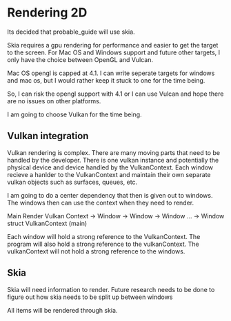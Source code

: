 # Rendering 2D 

Its decided that probable\_guide will use skia.

Skia requires a gpu rendering for performance and easier to get the target
to the screen. For Mac OS and Windows support and future other targets, I only
have the choice between OpenGL and Vulcan. 

Mac OS opengl is capped at 4.1. I can write seperate targets for windows and
mac os, but I would rather keep it stuck to one for the time being.

So, I can risk the opengl support with 4.1 or I can use Vulcan and hope there
are no issues on other platforms.

I am going to choose Vulkan for the time being.



## Vulkan integration

Vulkan rendering is complex. There are many moving parts that need to be handled by
the developer. There is one vulkan instance and potentially the physical device and device handled by the VulkanContext. Each window 
recieve a hanlder to the VulkanContext and maintain their own separate vulkan objects such as surfaces, queues, etc.

I am going to do a center dependency that then is given out to windows. The windows
then can use the context when they need to render.

Main Render Vulkan Context -> Window
                           -> Window
                           -> Window
                           ...
                           -> Window
struct VulkanContext (main)

Each window will hold a strong reference to the VulkanContext. The program will also hold a strong reference to the vulkanContext. The vulkanContext will not hold a strong reference to the windows.

## Skia

Skia will need information to render. Future research needs to be done to figure out
how skia needs to be split up between windows

All items will be rendered through skia.

